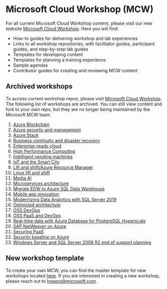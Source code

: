 # Microsoft Cloud Workshop (MCW)
For all current Microsoft Cloud Workshop content, please visit our new website [Microsoft Cloud Workshop](http://microsoftcloudworkshop.com). Here you will find: 
- How-to guides for delivering workshop and lab experiences
- Links to all workshop repositories, with facilitator guides, participant guides, and step-by-step lab guides 
- Templates for developing content
- Templates for planning a training experience
- Sample agendas
- Contributor guides for creating and reviewing MCW content

## Archived workshops
To access current workshop repos, please visit [Microsoft Cloud Workshop](http://microsoftcloudworkshop.com). The following list of workshops are archived. You can still view content and fork to your own repo, but they are no longer being maintained by the Microsoft MCW team. 

1. [Azure Blockchain](https://github.com/Microsoft/MCW-Azure-Blockchain)
2. [Azure security and management](https://github.com/Microsoft/MCW-Azure-Security-and-Management)
3. [Azure Stack](https://github.com/microsoft/MCW-Azure-Stack)
4. [Business continuity and disaster recovery](https://github.com/Microsoft/MCW-Business-Continuity-and-Disaster-Recovery)
5. [Enterprise-ready cloud](https://github.com/Microsoft/MCW-Enterprise-Ready-Cloud)
6. [High Performance Computing](https://github.com/microsoft/MCW-High-Performance-Computing)
7. [Intelligent vending machines](https://github.com/Microsoft/MCW-Intelligent-Vending-Machines)
8. [IoT and the Smart City](https://github.com/microsoft/MCW-IoT-and-the-Smart-City)
9. [Lift and shift/Azure Resource Manager](https://github.com/Microsoft/MCW-Lift-and-shift-Azure-Resource-Manager)
10. [Linux lift and shift](https://github.com/Microsoft/MCW-Linux-Lift-and-Shift)
11. [Media AI](https://github.com/Microsoft/MCW-Media-AI)
12. [Microservices architecture](https://github.com/Microsoft/MCW-Microservices-Architecture)
13. [Migrate EDW to Azure SQL Data Warehouse](https://github.com/Microsoft/MCW-Migrate-EDW-to-Azure-SQL-Data-Warehouse)
14. [Mobile app innovation](https://github.com/Microsoft/MCW-Mobile-App-Innovation)
15. [Modernizing Data Analytics with SQL Server 2019](https://github.com/Microsoft/MCW-Modernizing-Data-Analytics-with-SQL-Server-2019)
16. [Optimized architecture](https://github.com/Microsoft/MCW-Optimized-Architecture)
17. [OSS DevOps](https://github.com/Microsoft/MCW-OSS-DevOps)
18. [OSS PaaS and DevOps](https://github.com/Microsoft/MCW-OSS-PaaS-and-DevOps)
19. [Real-time data with Azure Database for PostgreSQL Hyperscale](https://github.com/Microsoft/MCW-Real-time-data-with-Azure-Database-for-PostgreSQL-Hyperscale)
20. [SAP NetWeaver on Azure](https://github.com/Microsoft/MCW-SAP-NetWeaver-on-Azure)
21. [Securing PaaS](https://github.com/Microsoft/MCW-Securing-PaaS)
22. [Security baseline on Azure](https://github.com/Microsoft/MCW-Security-baseline-on-Azure)
23. [Windows Server and SQL Server 2008 R2 end of support planning](https://github.com/Microsoft/MCW-Windows-Server-and-SQL-Server-2008-R2-End-of-Support-Planning)

## New workshop template
To create your own MCW, you can find the master template for new workshops located [here](https://github.com/Microsoft/MCW-Template-Cloud-Workshop). If you are interested in creating a new workshop, please reach out to hopero@microsoft.com. 
